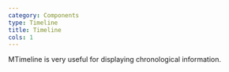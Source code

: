 ```yaml
---
category: Components
type: Timeline
title: Timeline
cols: 1
---
```


MTimeline is very useful for displaying chronological information.
